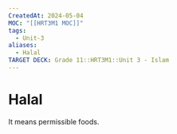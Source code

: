 ```yaml
---
CreatedAt: 2024-05-04
MOC: "[[HRT3M1 MOC]]"
tags:
  - Unit-3
aliases:
  - Halal
TARGET DECK: Grade 11::HRT3M1::Unit 3 - Islam
---
```


# Halal
It means permissible foods.
<!--ID: 1718379550445-->
